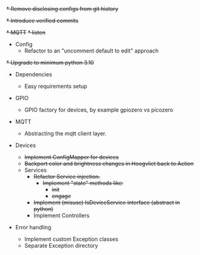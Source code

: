 ~~* Remove disclosing configs from git history~~

~~* Introduce verified commits~~

~~* MQTT~~
  ~~* listen~~
 
* Config
  * Refactor to an "uncomment default to edit" approach

~~* Upgrade to minimum python 3.10~~

* Dependencies
  * Easy requirements setup

* GPIO
  * GPIO factory for devices, by example gpiozero vs picozero

* MQTT
  * Abstracting the mqtt client layer.

* Devices
  * ~~Implement ConfigMapper for devices~~
  * ~~Backport color and brightness changes in Hoogvliet back to Action~~ 
  * Services
    * ~~Refactor Service injection.~~ 
      * ~~Implement "state" methods like:~~
        * ~~init~~
        * ~~engage~~
    * ~~Implement (misuse) IsDeviceService interface (abstract in python)~~
    * Implement Controllers

* Error handling
  * Implement custom Exception classes
  * Separate Exception directory
